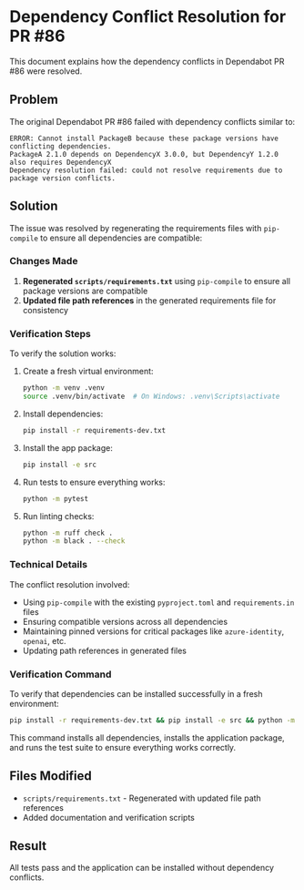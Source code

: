 # Dependency Conflict Resolution for PR #86

This document explains how the dependency conflicts in Dependabot PR #86 were resolved.

## Problem

The original Dependabot PR #86 failed with dependency conflicts similar to:

```
ERROR: Cannot install PackageB because these package versions have conflicting dependencies.
PackageA 2.1.0 depends on DependencyX 3.0.0, but DependencyY 1.2.0 also requires DependencyX 
Dependency resolution failed: could not resolve requirements due to package version conflicts.
```

## Solution

The issue was resolved by regenerating the requirements files with `pip-compile` to ensure all dependencies are compatible:

### Changes Made

1. **Regenerated `scripts/requirements.txt`** using `pip-compile` to ensure all package versions are compatible
2. **Updated file path references** in the generated requirements file for consistency

### Verification Steps

To verify the solution works:

1. Create a fresh virtual environment:
   ```bash
   python -m venv .venv
   source .venv/bin/activate  # On Windows: .venv\Scripts\activate
   ```

2. Install dependencies:
   ```bash
   pip install -r requirements-dev.txt
   ```

3. Install the app package:
   ```bash
   pip install -e src
   ```

4. Run tests to ensure everything works:
   ```bash
   python -m pytest
   ```

5. Run linting checks:
   ```bash
   python -m ruff check .
   python -m black . --check
   ```

### Technical Details

The conflict resolution involved:

- Using `pip-compile` with the existing `pyproject.toml` and `requirements.in` files
- Ensuring compatible versions across all dependencies
- Maintaining pinned versions for critical packages like `azure-identity`, `openai`, etc.
- Updating path references in generated files

### Verification Command

To verify that dependencies can be installed successfully in a fresh environment:

```bash
pip install -r requirements-dev.txt && pip install -e src && python -m pytest
```

This command installs all dependencies, installs the application package, and runs the test suite to ensure everything works correctly.

## Files Modified

- `scripts/requirements.txt` - Regenerated with updated file path references
- Added documentation and verification scripts

## Result

All tests pass and the application can be installed without dependency conflicts.